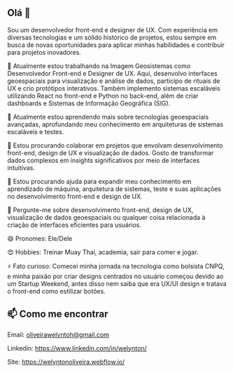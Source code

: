 ## Olá 👋
Sou um desenvolvedor front-end e designer de UX. Com experiência em diversas tecnologias e um sólido histórico de projetos, estou sempre em busca de novas oportunidades para aplicar minhas habilidades e contribuir para projetos inovadores.

🔭 Atualmente estou trabalhando na Imagem Geosistemas como Desenvolvedor Front-end e Designer de UX. Aqui, desenvolvo interfaces geoespaciais para visualização e análise de dados, participo de rituais de UX e crio protótipos interativos. Também implemento sistemas escaláveis utilizando React no front-end e Python no back-end, além de criar dashboards e Sistemas de Informação Geográfica (SIG).

🌱 Atualmente estou aprendendo mais sobre tecnologias geoespaciais avançadas, aprofundando meu conhecimento em arquiteturas de sistemas escaláveis e testes.

👯 Estou procurando colaborar em projetos que envolvam desenvolvimento front-end, design de UX e visualização de dados. Gosto de transformar dados complexos em insights significativos por meio de interfaces intuitivas.

🤔 Estou procurando ajuda para expandir meu conhecimento em aprendizado de máquina, arquitetura de sistemas, teste e suas aplicações no desenvolvimento front-end e design de UX.

💬 Pergunte-me sobre desenvolvimento front-end, design de UX, visualização de dados geoespaciais ou qualquer coisa relacionada à criação de interfaces eficientes para usuários.

😄 Pronomes: Ele/Dele

😍 Hobbies: Treinar Muay Thai, academia, sair para comer e jogar.

⚡ Fato curioso: Comecei minha jornada na tecnologia como bolsista CNPQ, e minha paixão por criar designs centrados no usuário começou devido ao um Startup Weekend, antes disso nem saiba  que era UX/UI design e tratava o front-end como estilizar botões.

## 📫 Como me encontrar
Email: oliveirawelyntoh@gmail.com

Linkedin: https://www.linkedin.com/in/welynton/

Site: https://welyntonoliveira.webflow.io/


